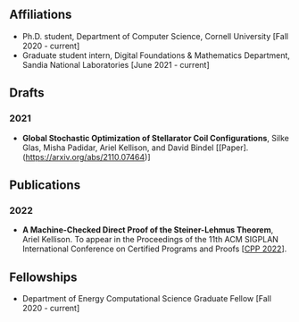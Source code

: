 
## Affiliations 
+ Ph.D. student, Department of Computer Science, Cornell University [Fall 2020 - current]
+ Graduate student intern, Digital Foundations & Mathematics Department, Sandia National Laboratories [June 2021 - current]

## Drafts

### 2021
+  **Global Stochastic Optimization of Stellarator Coil Configurations**, Silke Glas, Misha Padidar, Ariel Kellison, and David Bindel [[Paper].(https://arxiv.org/abs/2110.07464)]

## Publications

### 2022

+  **A Machine-Checked Direct Proof of the Steiner-Lehmus Theorem**, Ariel Kellison. To appear in the Proceedings of the 11th ACM SIGPLAN International Conference on Certified Programs and Proofs [[CPP 2022](https://popl22.sigplan.org/home/CPP-2022)].

## Fellowships
+ Department of Energy Computational Science Graduate Fellow [Fall 2020 - current]

